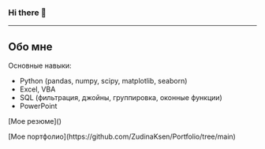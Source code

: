 ### Hi there 👋
---

## Обо мне
Основные навыки:
- Python (pandas, numpy, scipy, matplotlib, seaborn)
- Excel, VBA
- SQL (фильтрация, джойны, группировка, оконные функции)
- PowerPoint
<p> [Мое резюме]()
<p/> [Мое портфолио](https://github.com/ZudinaKsen/Portfolio/tree/main)

